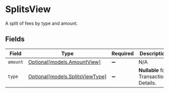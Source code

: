 # SplitsView

A split of fees by type and amount.


## Fields

| Field                                                          | Type                                                           | Required                                                       | Description                                                    | Example                                                        |
| -------------------------------------------------------------- | -------------------------------------------------------------- | -------------------------------------------------------------- | -------------------------------------------------------------- | -------------------------------------------------------------- |
| `amount`                                                       | [Optional[models.AmountView]](../models/amountview.md)         | :heavy_minus_sign:                                             | N/A                                                            |                                                                |
| `type`                                                         | [Optional[models.SplitsViewType]](../models/splitsviewtype.md) | :heavy_minus_sign:                                             | **Nullable** for Transactions Details.<br/>                    | processing_fee                                                 |